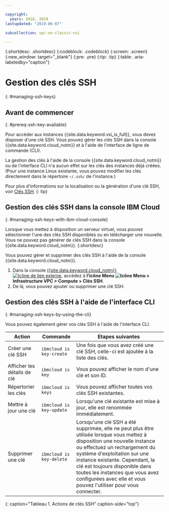 ```yaml
---

copyright:
  years: 2018, 2019
lastupdated: "2019-06-07"

subcollection: vpc-on-classic-vsi

---
```


{:shortdesc: .shortdesc}
{:codeblock: .codeblock}
{:screen: .screen}
{:new_window: target="_blank"}
{:pre: .pre}
{:tip: .tip}
{:table: .aria-labeledby="caption"}

# Gestion des clés SSH
{: #managing-ssh-keys}

## Avant de commencer
{: #prereq-ssh-key-available}

Pour accéder aux instances {{site.data.keyword.vsi_is_full}}, vous devez disposer d'une clé SSH. Vous pouvez gérer les clés SSH dans la console {{site.data.keyword.cloud_notm}} et à l'aide de l'interface de ligne de commande (CLI). 

La gestion des clés à l'aide de la console {{site.data.keyword.cloud_notm}} ou de l'interface CLI n'a aucun effet sur les clés des instances déjà créées. (Pour une instance Linux existante, vous pouvez modifier les clés directement dans le répertoire `~/.ssh/` de l'instance.)

Pour plus d'informations sur la localisation ou la génération d'une clé SSH, voir [Clés SSH](/docs/vpc-on-classic-vsi?topic=vpc-on-classic-vsi-ssh-keys#ssh-keys).
{: tip}

## Gestion des clés SSH dans la console IBM Cloud
{: #managing-ssh-keys-with-ibm-cloud-console}

Lorsque vous mettez à disposition un serveur virtuel, vous pouvez sélectionner l'une des clés SSH disponibles ou en télécharger une nouvelle. Vous ne pouvez pas générer de clés SSH dans la console {{site.data.keyword.cloud_notm}}.
{:shortdesc}

Vous pouvez gérer et supprimer des clés SSH à l'aide de la console {{site.data.keyword.cloud_notm}}.
1. Dans la console [{{site.data.keyword.cloud_notm}} ![Icône de lien externe](../icons/launch-glyph.svg "Icône de lien externe")](https://console.cloud.ibm.com/vpc), accédez à **l’icône Menu ![Icône Menu](../icons/icon_hamburger.svg) > Infrastructure VPC > Compute > Clés SSH**.
2. De là, vous pouvez ajouter ou supprimer une clé SSH.

## Gestion des clés SSH à l'aide de l'interface CLI
{: #managing-ssh-keys-by-using-the-cli}

Vous pouvez également gérer vos clés SSH à l'aide de l'interface CLI.

| Action           | Commande                     | Etapes suivantes |
| ---------------- | --------------------------- | ----------------- |
| Créer une clé SSH   | `ibmcloud is key-create`    | Une fois que vous avez créé une clé SSH, celle-ci est ajoutée à la liste des clés. |
| Afficher les détails de clé | `ibmcloud is key`           | Vous pouvez afficher le nom d'une clé et son ID. |
| Répertorier les clés        | `ibmcloud is keys`          | Vous pouvez afficher toutes vos clés SSH existantes. |
| Mettre à jour une clé       | `ibmcloud is key-update`    | Lorsqu'une clé existante est mise à jour, elle est renommée immédiatement. |
| Supprimer une clé       | `ibmcloud is key-delete`    | Lorsqu'une clé SSH a été supprimée, elle ne peut plus être utilisée lorsque vous mettez à disposition une nouvelle instance ou effectuez un rechargement du système d'exploitation sur une instance existante. Cependant, la clé est toujours disponible dans toutes les instances que vous avez configurées avec elle et vous pouvez l'utiliser pour vous connecter. |
{: caption="Tableau 1. Actions de clés SSH" caption-side="top"}

